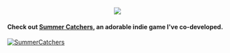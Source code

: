 <h1 align="center">
    <img src="https://readme-typing-svg.herokuapp.com/?font=Righteous&size=35&center=true&vCenter=true&width=600&height=70&duration=6000&pause=1000&color=BA96AA&lines=Hi+There!+👋;+I'm+Vasyl+Romanets;+A+Game+Developer+from+Ukraine+🇺🇦;" />
</h1>

#### Check out [Summer Catchers](https://summercatchers.com/), an adorable indie game I've co-developed.

[![SummerCatchers](https://github.com/VasylRomanets/VasylRomanets/assets/23483473/8794c9d5-13ef-484a-919b-46a4150699e5)](https://summercatchers.com/)
